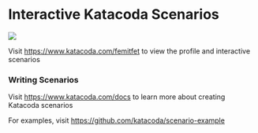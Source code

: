 # Interactive Katacoda Scenarios

[![](http://shields.katacoda.com/katacoda/femitfet/count.svg)](https://www.katacoda.com/femitfet "Get your profile on Katacoda.com")

Visit https://www.katacoda.com/femitfet to view the profile and interactive scenarios

### Writing Scenarios
Visit https://www.katacoda.com/docs to learn more about creating Katacoda scenarios

For examples, visit https://github.com/katacoda/scenario-example
